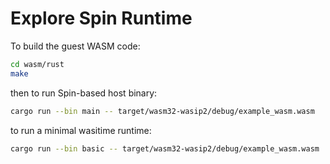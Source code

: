 # Explore Spin Runtime

To build the guest WASM code:

```sh
cd wasm/rust
make
```

then to run Spin-based host binary:

```sh
cargo run --bin main -- target/wasm32-wasip2/debug/example_wasm.wasm
```

to run a minimal wasitime runtime:

```sh
cargo run --bin basic -- target/wasm32-wasip2/debug/example_wasm.wasm
```
